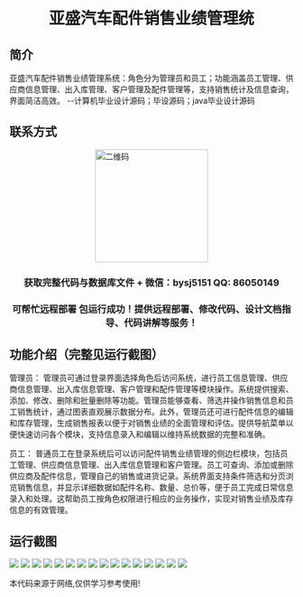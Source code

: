 <p><h1 align="center">亚盛汽车配件销售业绩管理统</h1></p>

## 简介
亚盛汽车配件销售业绩管理系统：角色分为管理员和员工；功能涵盖员工管理、供应商信息管理、出入库管理、客户管理及配件管理等，支持销售统计及信息查询，界面简洁高效。    --计算机毕业设计源码；毕设源码；java毕业设计源码


## 联系方式
<img src="https://bs-1329754181.cos.ap-shanghai.myqcloud.com/wx.jpg" alt="二维码" style="display: block; margin: 0 auto;" width="200px">
<p><h3 align="center">获取完整代码与数据库文件 + 微信：bysj5151 QQ: 86050149</h3></p>
<p><h3 align="center">可帮忙远程部署 包运行成功！提供远程部署、修改代码、设计文档指导、代码讲解等服务！</h3></p>

## 功能介绍（完整见运行截图）
管理员： 管理员可通过登录界面选择角色后访问系统，进行员工信息管理、供应商信息管理、出入库信息管理、客户管理和配件管理等模块操作。系统提供搜索、添加、修改、删除和批量删除等功能。管理员能够查看、筛选并操作销售信息和员工销售统计，通过图表直观展示数据分布。此外，管理员还可进行配件信息的编辑和库存管理，生成销售报表以便于对销售业绩的全面管理和评估。提供导航菜单以便快速访问各个模块，支持信息录入和编辑以维持系统数据的完整和准确。

员工： 普通员工在登录系统后可以访问配件销售业绩管理的侧边栏模块，包括员工管理、供应商信息管理、出入库信息管理和客户管理。员工可查询、添加或删除供应商及配件信息，管理自己的销售或进货记录。系统界面支持条件筛选和分页浏览销售信息，并显示详细数据如配件名称、数量、总价等，便于员工完成日常信息录入和处理。这帮助员工按角色权限进行相应的业务操作，实现对销售业绩及库存信息的有效管理。


## 运行截图
![](https://bs-1329754181.cos.ap-shanghai.myqcloud.com/ssm/YashengAutoPartsPerformanceManagementSystem/img/001.jpg)
![](https://bs-1329754181.cos.ap-shanghai.myqcloud.com/ssm/YashengAutoPartsPerformanceManagementSystem/img/002.jpg)
![](https://bs-1329754181.cos.ap-shanghai.myqcloud.com/ssm/YashengAutoPartsPerformanceManagementSystem/img/003.jpg)
![](https://bs-1329754181.cos.ap-shanghai.myqcloud.com/ssm/YashengAutoPartsPerformanceManagementSystem/img/004.jpg)
![](https://bs-1329754181.cos.ap-shanghai.myqcloud.com/ssm/YashengAutoPartsPerformanceManagementSystem/img/005.jpg)
![](https://bs-1329754181.cos.ap-shanghai.myqcloud.com/ssm/YashengAutoPartsPerformanceManagementSystem/img/006.jpg)
![](https://bs-1329754181.cos.ap-shanghai.myqcloud.com/ssm/YashengAutoPartsPerformanceManagementSystem/img/007.jpg)
![](https://bs-1329754181.cos.ap-shanghai.myqcloud.com/ssm/YashengAutoPartsPerformanceManagementSystem/img/008.jpg)
![](https://bs-1329754181.cos.ap-shanghai.myqcloud.com/ssm/YashengAutoPartsPerformanceManagementSystem/img/009.jpg)
![](https://bs-1329754181.cos.ap-shanghai.myqcloud.com/ssm/YashengAutoPartsPerformanceManagementSystem/img/010.jpg)
![](https://bs-1329754181.cos.ap-shanghai.myqcloud.com/ssm/YashengAutoPartsPerformanceManagementSystem/img/011.jpg)
![](https://bs-1329754181.cos.ap-shanghai.myqcloud.com/ssm/YashengAutoPartsPerformanceManagementSystem/img/012.jpg)
![](https://bs-1329754181.cos.ap-shanghai.myqcloud.com/ssm/YashengAutoPartsPerformanceManagementSystem/img/013.jpg)
![](https://bs-1329754181.cos.ap-shanghai.myqcloud.com/ssm/YashengAutoPartsPerformanceManagementSystem/img/014.jpg)
![](https://bs-1329754181.cos.ap-shanghai.myqcloud.com/ssm/YashengAutoPartsPerformanceManagementSystem/img/015.jpg)
![](https://bs-1329754181.cos.ap-shanghai.myqcloud.com/ssm/YashengAutoPartsPerformanceManagementSystem/img/016.jpg)

<p>本代码来源于网络,仅供学习参考使用!</p>
